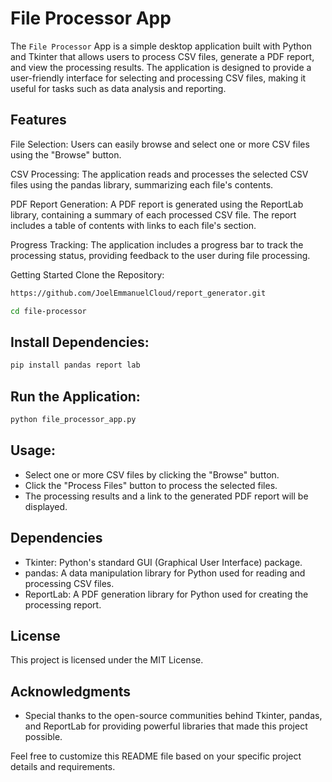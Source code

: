 # File Processor App
The `File Processor` App is a simple desktop application built with Python and Tkinter that allows users to process CSV files, generate a PDF report, and view the processing results. The application is designed to provide a user-friendly interface for selecting and processing CSV files, making it useful for tasks such as data analysis and reporting.

## Features

File Selection: Users can easily browse and select one or more CSV files using the "Browse" button.

CSV Processing: The application reads and processes the selected CSV files using the pandas library, summarizing each file's contents.

PDF Report Generation: A PDF report is generated using the ReportLab library, containing a summary of each processed CSV file. The report includes a table of contents with links to each file's section.

Progress Tracking: The application includes a progress bar to track the processing status, providing feedback to the user during file processing.

Getting Started
Clone the Repository:

```bash
https://github.com/JoelEmmanuelCloud/report_generator.git

cd file-processor
````

## Install Dependencies:

```bash
pip install pandas report lab
```

## Run the Application:

```bash
python file_processor_app.py
``````

## Usage:

* Select one or more CSV files by clicking the "Browse" button.
* Click the "Process Files" button to process the selected files.
* The processing results and a link to the generated PDF report will be displayed.

## Dependencies

* Tkinter: Python's standard GUI (Graphical User Interface) package.
* pandas: A data manipulation library for Python used for reading and processing CSV files.
* ReportLab: A PDF generation library for Python used for creating the processing report.

## License
This project is licensed under the MIT License.

## Acknowledgments
* Special thanks to the open-source communities behind Tkinter, pandas, and ReportLab for providing powerful libraries that made this project possible.

Feel free to customize this README file based on your specific project details and requirements.
